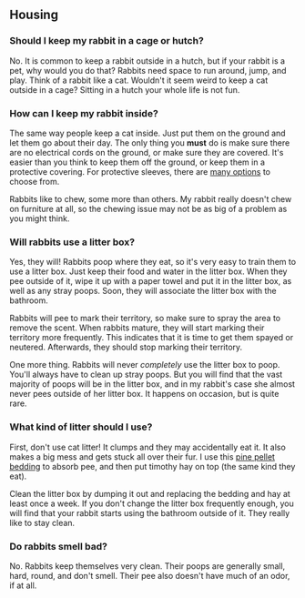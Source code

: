 ## Housing

### Should I keep my rabbit in a cage or hutch?

No. It is common to keep a rabbit outside in a hutch, but if your rabbit is a pet, why would you do that? Rabbits need space to run around, jump, and play. Think of a rabbit like a cat. Wouldn't it seem weird to keep a cat outside in a cage? Sitting in a hutch your whole life is not fun.

### How can I keep my rabbit inside?

The same way people keep a cat inside. Just put them on the ground and let them go about their day. The only thing you **must** do is make sure there are no electrical cords on the ground, or make sure they are covered. It's easier than you think to keep them off the ground, or keep them in a protective covering. For protective sleeves, there are [many options](https://www.amazon.com/Best-Sellers-Electronics-Cable-Sleeves/zgbs/electronics/6577542011) to choose from.

Rabbits like to chew, some more than others. My rabbit really doesn't chew on furniture at all, so the chewing issue may not be as big of a problem as you might think.

### Will rabbits use a litter box?

Yes, they will! Rabbits poop where they eat, so it's very easy to train them to use a litter box. Just keep their food and water in the litter box. When they pee outside of it, wipe it up with a paper towel and put it in the litter box, as well as any stray poops. Soon, they will associate the litter box with the bathroom.

Rabbits will pee to mark their territory, so make sure to spray the area to remove the scent. When rabbits mature, they will start marking their territory more frequently. This indicates that it is time to get them spayed or neutered. Afterwards, they should stop marking their territory.

One more thing. Rabbits will never *completely* use the litter box to poop. You'll always have to clean up stray poops. But you will find that the vast majority of poops will be in the litter box, and in my rabbit's case she almost never pees outside of her litter box. It happens on occasion, but is quite rare.

### What kind of litter should I use?

First, don't use cat litter! It clumps and they may accidentally eat it. It also makes a big mess and gets stuck all over their fur. I use this [pine pellet bedding](https://www.tractorsupply.com/tsc/product/tractor-supply-pine-pellet-stall-bedding-40-lb) to absorb pee, and then put timothy hay on top (the same kind they eat).

Clean the litter box by dumping it out and replacing the bedding and hay at least once a week. If you don't change the litter box frequently enough, you will find that your rabbit starts using the bathroom outside of it. They really like to stay clean.

### Do rabbits smell bad?

No. Rabbits keep themselves very clean. Their poops are generally small, hard, round, and don't smell. Their pee also doesn't have much of an odor, if at all.
